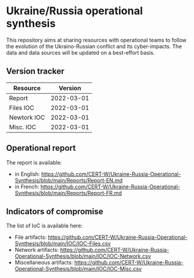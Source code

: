 # Ukraine/Russia operational synthesis

This repository aims at sharing resources with operational teams to follow the evolution of the Ukraino-Russian conflict and its cyber-impacts.
The data and data sources will be updated on a best-effort basis.

## Version tracker 
| Resource | Version |
| --- | --- |
| Report | 2022-03-01 |
| Files IOC | 2022-03-01 |
| Newtork IOC | 2022-03-01 |
| Misc. IOC | 2022-03-01 |


## Operational report

The report is available:

* in English: https://github.com/CERT-W/Ukraine-Russia-Operational-Synthesis/blob/main/Reports/Report-EN.md
* in French: https://github.com/CERT-W/Ukraine-Russia-Operational-Synthesis/blob/main/Reports/Report-FR.md


## Indicators of compromise

The list of IoC is available here: 

* File artifacts: https://github.com/CERT-W/Ukraine-Russia-Operational-Synthesis/blob/main/IOC/IOC-Files.csv
* Network artifacts: https://github.com/CERT-W/Ukraine-Russia-Operational-Synthesis/blob/main/IOC/IOC-Network.csv
* Miscellaneous artifacts: https://github.com/CERT-W/Ukraine-Russia-Operational-Synthesis/blob/main/IOC/IOC-Misc.csv
